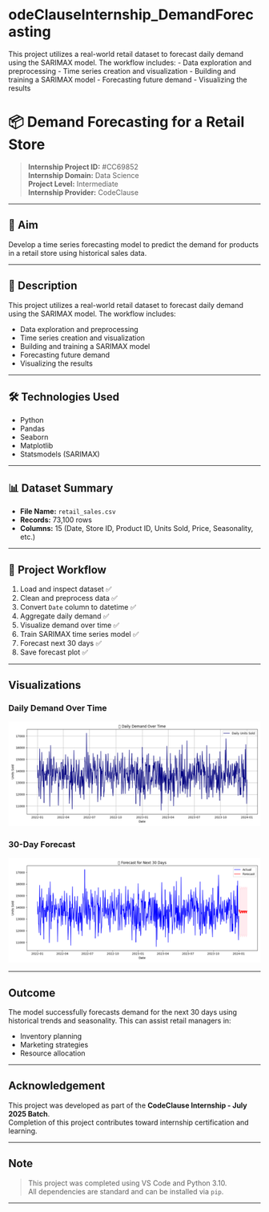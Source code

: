 # odeClauseInternship_DemandForecasting
This project utilizes a real-world retail dataset to forecast daily demand using the SARIMAX model. The workflow includes:  - Data exploration and preprocessing - Time series creation and visualization - Building and training a SARIMAX model - Forecasting future demand - Visualizing the results
# 📦 Demand Forecasting for a Retail Store

> **Internship Project ID:** #CC69852  
> **Internship Domain:** Data Science  
> **Project Level:** Intermediate  
> **Internship Provider:** CodeClause  

---

## 🎯 Aim

Develop a time series forecasting model to predict the demand for products in a retail store using historical sales data.

---

## 📄 Description

This project utilizes a real-world retail dataset to forecast daily demand using the SARIMAX model. The workflow includes:

- Data exploration and preprocessing
- Time series creation and visualization
- Building and training a SARIMAX model
- Forecasting future demand
- Visualizing the results

---

## 🛠️ Technologies Used

- Python 
- Pandas  
- Seaborn  
- Matplotlib  
- Statsmodels (SARIMAX)

---

## 📊 Dataset Summary

- **File Name:** `retail_sales.csv`  
- **Records:** 73,100 rows  
- **Columns:** 15 (Date, Store ID, Product ID, Units Sold, Price, Seasonality, etc.)

---

## 🚀 Project Workflow

1. Load and inspect dataset ✅  
2. Clean and preprocess data ✅  
3. Convert `Date` column to datetime ✅  
4. Aggregate daily demand ✅  
5. Visualize demand over time ✅  
6. Train SARIMAX time series model ✅  
7. Forecast next 30 days ✅  
8. Save forecast plot ✅

---

##  Visualizations

### Daily Demand Over Time

![Daily Demand](daily_demand_timeseries.png)

### 30-Day Forecast

![Forecast](forecast_30_days.png)

---

##  Outcome

The model successfully forecasts demand for the next 30 days using historical trends and seasonality. This can assist retail managers in:

- Inventory planning  
- Marketing strategies  
- Resource allocation  

---

##  Acknowledgement

This project was developed as part of the **CodeClause Internship - July 2025 Batch**.  
Completion of this project contributes toward internship certification and learning.

---

##  Note

> This project was completed using VS Code and Python 3.10.  
> All dependencies are standard and can be installed via `pip`.

---



